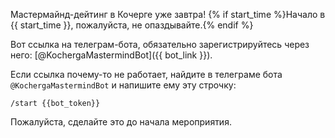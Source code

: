 Мастермайнд-дейтинг в Кочерге уже завтра! {% if start_time %}Начало в {{ start_time }}, пожалуйста, не опаздывайте.{% endif %}

Вот ссылка на телеграм-бота, обязательно зарегистрируйтесь через него: [@KochergaMastermindBot]({{ bot_link }}).

Если ссылка почему-то не работает, найдите в телеграме бота `@KochergaMastermindBot` и напишите ему эту строчку:

`/start {{bot_token}}`

Пожалуйста, сделайте это до начала мероприятия.
